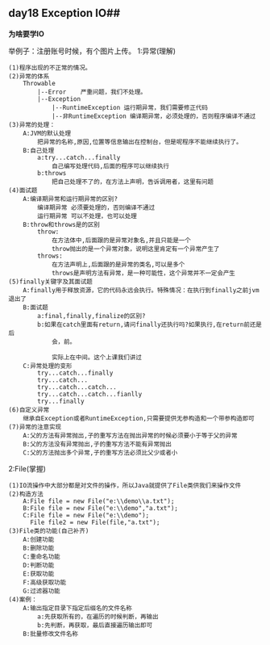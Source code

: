 ## day18 Exception IO##
**为啥要学IO**

举例子：注册账号时候，有个图片上传。
1:异常(理解)

	(1)程序出现的不正常的情况。
	(2)异常的体系
		Throwable
			|--Error	严重问题，我们不处理。
			|--Exception
				|--RuntimeException	运行期异常，我们需要修正代码
				|--非RuntimeException 编译期异常，必须处理的，否则程序编译不通过
	(3)异常的处理：
		A:JVM的默认处理
			把异常的名称,原因,位置等信息输出在控制台，但是呢程序不能继续执行了。
		B:自己处理
			a:try...catch...finally
				自己编写处理代码,后面的程序可以继续执行
			b:throws
				把自己处理不了的，在方法上声明，告诉调用者，这里有问题
	(4)面试题
		A:编译期异常和运行期异常的区别?
			编译期异常 必须要处理的，否则编译不通过
			运行期异常 可以不处理，也可以处理
		B:throw和throws是的区别
			throw:
				在方法体中,后面跟的是异常对象名,并且只能是一个
				throw抛出的是一个异常对象，说明这里肯定有一个异常产生了
			throws:
				在方法声明上,后面跟的是异常的类名,可以是多个
				throws是声明方法有异常，是一种可能性，这个异常并不一定会产生
	(5)finally关键字及其面试题
		A:finally用于释放资源，它的代码永远会执行。特殊情况：在执行到finally之前jvm退出了
		B:面试题
			a:final,finally,finalize的区别?
			b:如果在catch里面有return,请问finally还执行吗?如果执行,在return前还是后
				会，前。
				
				实际上在中间。这个上课我们讲过
		C:异常处理的变形
			try...catch...finally
			try...catch...
			try...catch...catch...
			try...catch...catch...fianlly
			try...finally
	(6)自定义异常
		继承自Exception或者RuntimeException,只需要提供无参构造和一个带参构造即可
	(7)异常的注意实现
		A:父的方法有异常抛出,子的重写方法在抛出异常的时候必须要小于等于父的异常 
		B:父的方法没有异常抛出,子的重写方法不能有异常抛出
		C:父的方法抛出多个异常,子的重写方法必须比父少或者小


2:File(掌握)

	(1)IO流操作中大部分都是对文件的操作，所以Java就提供了File类供我们来操作文件
	(2)构造方法
		A:File file = new File("e:\\demo\\a.txt");
		B:File file = new File("e:\\demo","a.txt");
		C:File file = new File("e:\\demo");
		  File file2 = new File(file,"a.txt");
	(3)File类的功能(自己补齐)
		A:创建功能
		B:删除功能
		C:重命名功能
		D:判断功能
		E:获取功能
		F:高级获取功能
		G:过滤器功能
	(4)案例：
		A:输出指定目录下指定后缀名的文件名称
			a:先获取所有的，在遍历的时候判断，再输出
			b:先判断，再获取，最后直接遍历输出即可
		B:批量修改文件名称